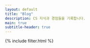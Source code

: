 ```yaml
---
layout: default
title: "Blog"
description: CS 지식과 경험들을 기록합니다.
main: true
subtitle-header: true
---
```


{% include filter.html %} 